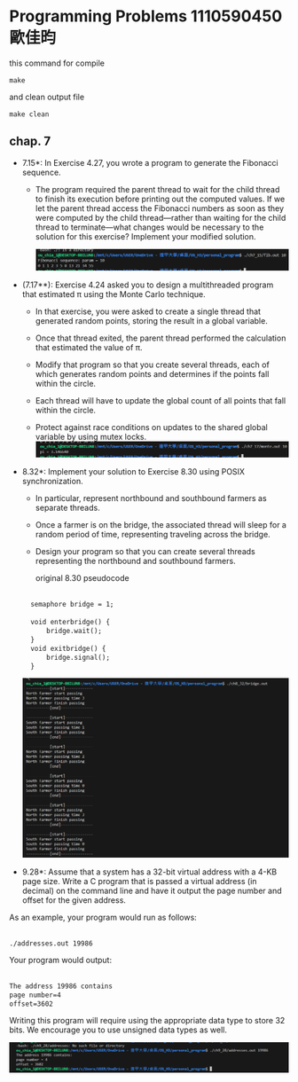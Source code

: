 # Programming Problems 1110590450 歐佳昀

this command for compile

```
make
```

and clean output file

```
make clean
```

## chap. 7

- 7.15\*: In Exercise 4.27, you wrote a program to generate the Fibonacci sequence.

  - The program required the parent thread to wait for the child thread to finish its execution before printing out the computed values.
    If we let the parent thread access the Fibonacci numbers as soon as they were computed by the child thread—rather than waiting for the child thread to terminate—what changes would be necessary to the solution for this exercise? Implement your modified solution.

    ![alt text](snapshot/fib.png)

- (7.17\*\*): Exercise 4.24 asked you to design a multithreaded program that estimated π using the Monte Carlo technique.

  - In that exercise, you were asked to create a single thread that generated random points, storing the result in a global variable.

  - Once that thread exited, the parent thread performed the calculation that estimated the value of π.
  - Modify that program so that you create several threads, each of which generates random points and determines if the points fall within the circle.
  - Each thread will have to update the global count of all points that fall within the circle.

  - Protect against race conditions on updates to the shared global variable by using mutex locks.
    ![alt text](snapshot/monte.png)

- 8.32\*: Implement your solution to Exercise 8.30 using POSIX synchronization.

  - In particular, represent northbound and southbound farmers as separate threads.
  - Once a farmer is on the bridge, the associated thread will sleep for a random period of time, representing traveling across the bridge.
  - Design your program so that you can create several threads representing the northbound and southbound farmers.

    original 8.30 pseudocode

  ```

    semaphore bridge = 1;

    void enterbridge() {
        bridge.wait();
    }
    void exitbridge() {
        bridge.signal();
    }

  ```

  ![alt text](snapshot/bridge.png)

- 9.28\*: Assume that a system has a 32-bit virtual address with a 4-KB page size. Write a C program that is passed a virtual address (in decimal) on the command line and have it output the page number and offset for the given address.

As an example, your program would run as follows:

```

./addresses.out 19986

```

Your program would output:

```

The address 19986 contains
page number=4
offset=3602

```

Writing this program will require using the appropriate data type to store 32 bits. We encourage you to use unsigned data types as well.

![alt text](snapshot/addresses.png)
